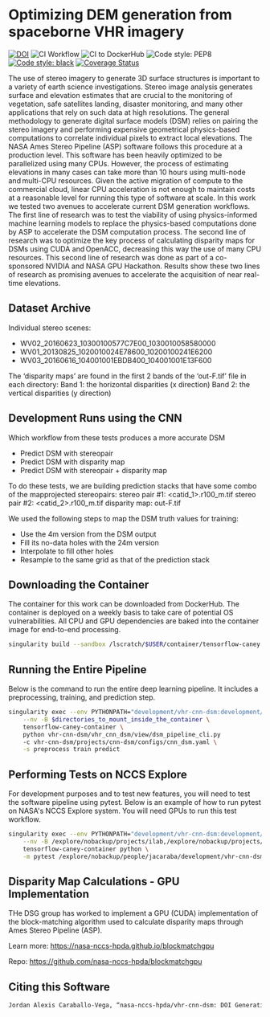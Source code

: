# Optimizing DEM generation from spaceborne VHR imagery

[![DOI](https://zenodo.org/badge/600075861.svg)](https://zenodo.org/doi/10.5281/zenodo.10091998)
![CI Workflow](https://github.com/nasa-nccs-hpda/vhr-cnn-dsm/actions/workflows/ci.yml/badge.svg)
![CI to DockerHub ](https://github.com/nasa-nccs-hpda/vhr-cnn-dsm/actions/workflows/dockerhub.yml/badge.svg)
![Code style: PEP8](https://github.com/nasa-nccs-hpda/vhr-cnn-dsm/actions/workflows/lint.yml/badge.svg)
[![Code style: black](https://img.shields.io/badge/code%20style-black-000000.svg)](https://github.com/psf/black)
[![Coverage Status](https://coveralls.io/repos/github/nasa-nccs-hpda/vhr-cnn-dsm/badge.svg?branch=main)](https://coveralls.io/github/nasa-nccs-hpda/vhr-cnn-dsm?branch=main)

The use of stereo imagery to generate 3D surface structures is important to a variety of earth science investigations. Stereo image analysis generates surface and elevation estimates that are crucial to the monitoring of vegetation, safe satellites landing, disaster monitoring, and many other applications that rely on such data at high resolutions. The general methodology to generate digital surface models (DSM) relies on pairing the stereo imagery and performing expensive geometrical physics-based computations to correlate individual pixels to extract local elevations. The NASA Ames Stereo Pipeline (ASP) software follows this procedure at a production level. This software has been heavily optimized to be parallelized using many CPUs. However, the process of estimating elevations in many cases can take more than 10 hours using multi-node and multi-CPU resources. Given the active migration of compute to the commercial cloud, linear CPU acceleration is not enough to maintain costs at a reasonable level for running this type of software at scale. In this work we tested two avenues to accelerate current DSM generation workflows. The first line of research was to test the viability of using physics-informed machine learning models to replace the physics-based computations done by ASP to accelerate the DSM computation process. The second line of research was to optimize the key process of calculating disparity maps for DSMs using CUDA and OpenACC, decreasing this way the use of many CPU resources. This second line of research was done as part of a co-sponsored NVIDIA and NASA GPU Hackathon. Results show these two lines of research as promising avenues to accelerate the acquisition of near real-time elevations. 

## Dataset Archive

Individual stereo scenes:
  - WV02_20160623_10300100577C7E00_1030010058580000
  - WV01_20130825_1020010024E78600_10200100241E6200
  - WV03_20160616_104001001EBDB400_104001001E13F600
 
The ‘disparity maps’ are found in the first 2 bands of the ‘out-F.tif’ file in each directory:
Band 1: the horizontal disparities (x direction)
Band 2: the vertical disparities (y direction)

## Development Runs using the CNN
  
Which workflow from these tests produces a more accurate DSM

- Predict DSM with stereopair
- Predict DSM with disparity map
- Predict DSM with stereopair + disparity map
 
To do these tests, we are building prediction stacks that have some combo of the mapprojected stereopairs:
stereo pair #1: <catid_1>.r100_<res of left image>m.tif
stereo pair #2: <catid_2>.r100_<res of left image>m.tif
disparity map:  out-F.tif

We used the following steps to map the DSM truth values for training:
- Use the 4m version from the DSM output
- Fill its no-data holes with the 24m version
- Interpolate to fill other holes
- Resample to the same grid as that of the prediction stack

## Downloading the Container

The container for this work can be downloaded from DockerHub. The container is deployed on a weekly basis
to take care of potential OS vulnerabilities. All CPU and GPU dependencies are baked into the container image
for end-to-end processing.

```bash
singularity build --sandbox /lscratch/$USER/container/tensorflow-caney docker://nasanccs/tensorflow-caney:latest
```

## Running the Entire Pipeline

Below is the command to run the entire deep learning pipeline. It includes a preprocessing, training, and 
prediction step.

```bash
singularity exec --env PYTHONPATH="development/vhr-cnn-dsm:development/tensorflow-caney" \
    --nv -B $directories_to_mount_inside_the_container \
    tensorflow-caney-container \
    python vhr-cnn-dsm/vhr_cnn_dsm/view/dsm_pipeline_cli.py 
    -c vhr-cnn-dsm/projects/cnn-dsm/configs/cnn_dsm.yaml \
    -s preprocess train predict
```

## Performing Tests on NCCS Explore

For development purposes and to test new features, you will need to test the software pipeline
using pytest. Below is an example of how to run pytest on NASA's NCCS Explore system. You will
need GPUs to run this test workflow.

```bash
singularity exec --env PYTHONPATH="development/vhr-cnn-dsm:development/tensorflow-caney" \
    --nv -B /explore/nobackup/projects/ilab,/explore/nobackup/projects/3sl,$NOBACKUP,/lscratch,/explore/nobackup/people \
    tensorflow-caney-container python \
    -m pytest /explore/nobackup/people/jacaraba/development/vhr-cnn-dsm/tests
```

## Disparity Map Calculations - GPU Implementation

THe DSG group has worked to implement a GPU (CUDA) implementation of the block-matching algorithm used to calculate disparity maps through Ames Stereo Pipeline (ASP).

Learn more: https://nasa-nccs-hpda.github.io/blockmatchgpu

Repo: https://github.com/nasa-nccs-hpda/blockmatchgpu

## Citing this Software

```bash
Jordan Alexis Caraballo-Vega, “nasa-nccs-hpda/vhr-cnn-dsm: DOI Generation”. Zenodo, Nov. 09, 2023. doi: 10.5281/zenodo.10091999.
```
